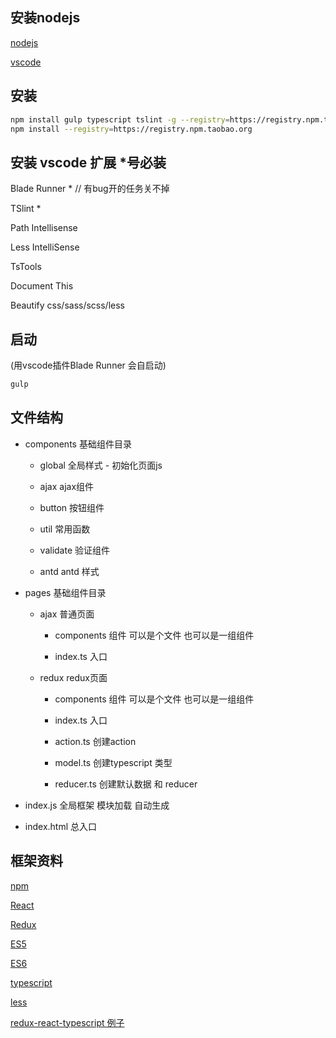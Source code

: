 ## 安装nodejs

[nodejs](https://nodejs.org/en/download/)

[vscode](http://code.visualstudio.com/)

## 安装

```sh
npm install gulp typescript tslint -g --registry=https://registry.npm.taobao.org
npm install --registry=https://registry.npm.taobao.org
```

## 安装 vscode 扩展 *号必装

Blade Runner * // 有bug开的任务关不掉

TSlint *

Path Intellisense

Less IntelliSense

TsTools

Document This

Beautify css/sass/scss/less 

## 启动
(用vscode插件Blade Runner 会自启动)
```sh
gulp 
```

## 文件结构
* components 基础组件目录
    
    * global        全局样式 - 初始化页面js
        
    * ajax          ajax组件
        
    * button        按钮组件
        
    * util          常用函数
        
    * validate      验证组件
        
    * antd          antd 样式
        
* pages 基础组件目录
    
    * ajax          普通页面
        
        * components      组件 可以是个文件 也可以是一组组件
          
        * index.ts        入口
          
    * redux         redux页面
        
        * components      组件 可以是个文件 也可以是一组组件
          
        * index.ts        入口
          
        * action.ts       创建action
          
        * model.ts        创建typescript 类型
          
        * reducer.ts      创建默认数据 和 reducer
          
          
* index.js 全局框架 模块加载 自动生成
* index.html 总入口

## 框架资料

[npm](http://www.runoob.com/nodejs/nodejs-npm.html)

[React](http://www.ruanyifeng.com/blog/2015/03/react.html)

[Redux](https://segmentfault.com/a/1190000003503338?_ea=323420)

[ES5](http://www.jb51.net/article/31527.htm)

[ES6](http://es6.ruanyifeng.com/)

[typescript](http://www.tslang.cn/)

[less](http://lesscss.cn/)

[redux-react-typescript 例子](https://github.com/jaysoo/todomvc-redux-react-typescript)



